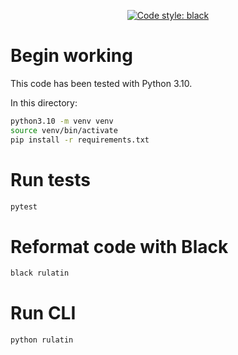 <p align="center">
<a href="https://github.com/psf/black"><img alt="Code style: black" src="https://img.shields.io/badge/code%20style-black-000000.svg"></a>
</p>

# Begin working

This code has been tested with Python 3.10.

In this directory:

```bash
python3.10 -m venv venv
source venv/bin/activate
pip install -r requirements.txt
```

# Run tests

```bash
pytest
```

# Reformat code with Black

```bash
black rulatin
```

# Run CLI

```bash
python rulatin
```
